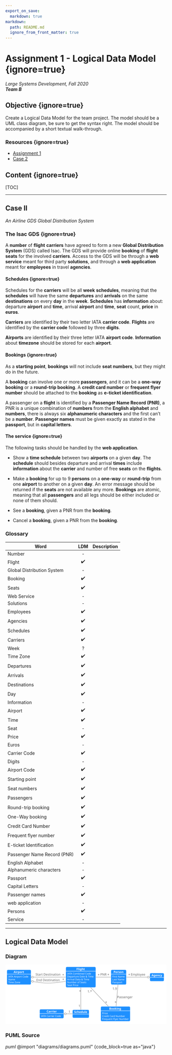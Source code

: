 ```yaml
---
export_on_save:
  markdown: true
markdown:
  path: README.md
  ignore_from_front_matter: true
---
```


<!-- made with markdown-preview-enhanced-->

# Assignment 1 - Logical Data Model {ignore=true}
_Large Systems Development, Fall 2020_  
_**Team B**_

## Objective {ignore=true}
Create a Logical Data Model for the team project. The model should be a UML class diagram, be sure to get the syntax right. The model should be accompanied by a short textual walk-through.

### Resources {ignore=true}
* [Assignment 1](https://datsoftlyngby.github.io/soft2020fall/resources/535325c7-01-logical-data-model.pdf)
* [Case 2](https://datsoftlyngby.github.io/soft2020fall/resources/aa00a079-case-2.pdf)

## Content {ignore=true}
[TOC]

___
## Case II
_An Airline GDS Global Distribution System_
### The Isac GDS {ignore=true}
A **number** of **flight** **carriers** have agreed to form a new **Global Distribution System** (GDS) called Isac. The GDS will provide online **booking** of **flight** **seats** for the involved **carriers**. Access to the GDS will be through a **web service** meant for third party **solutions**, and through a **web application** meant for **employees** in travel **agencies**.

#### Schedules {ignore=true}
Schedules for the **carriers** will be all **week** **schedules**, meaning that the **schedules** will have the same **departures** and **arrivals** on the same **destinations** on every **day** in the **week**. **Schedules** has **information** about: departure **airport** and **time**, arrival **airport** and **time**, **seat** count, **price** in **euros**.

**Carriers** are identified by their two letter IATA **carrier code**. **Flights** are identified by the **carrier code** followed by three **digits**.

**Airports** are identified by their three letter IATA **airport code**. **Information** about **timezone** should be stored for each **airport**.

#### Bookings {ignore=true}
As a **starting point**, **bookings** will not include **seat numbers**, but they might do in the future.

A **booking** can involve one or more **passengers**, and it can be a **one-way booking** or a **round-trip booking**. A **credit card number** or **frequent flyer number** should be attached to the **booking** as **e-ticket identification**.

A passenger on a **flight** is identified by a **Passenger Name Record (PNR)**, a PNR is a unique combination of **numbers** from the **English alphabet** and **numbers**, there is always six **alphanumeric characters** and the first can’t be a **number**. **Passenger names** must be given exactly as stated in the **passport**, but in **capital letters**.

#### The service {ignore=true}
The following tasks should be handled by the **web application**.
* Show a **time schedule** between two **airports** on a given **day**. The **schedule** should besides departure and arrival **times** include **information** about the **carrier** and number of free **seats** on the **flights**.

* Make a **booking** for up to 9 **persons** on a **one-way** or **round-trip** from one **airport** to another on a given **day**. An error message should be returned if the **seats** are not available any more. **Bookings** are atomic, meaning that all **passengers** and all legs should be either included or none of them should.

* See a **booking**, given a PNR from the **booking**.
* Cancel a **booking**, given a PNR from the **booking**.

### Glossary

|Word                       |LDM|Description |
|---                        |:-:|---|
|Number                     | - ||
|Flight                     | ✔️ ||
|Global Distribution System | - ||
|Booking                    | ✔️ ||
|Seats                      | ✔️ ||
|Web Service                | - ||
|Solutions                  | - ||
|Employees                  | ✔️ ||
|Agencies                   | ✔️ ||
|Schedules                  | ✔️ ||
|Carriers                   | ✔️ ||
|Week                       | ? ||
|Time Zone                  | ✔️ ||
|Departures                 | ✔️ ||
|Arrivals                   | ✔️ ||
|Destinations               | ✔️ ||
|Day                        | ✔️ ||
|Information                | - ||
|Airport                    | ✔️ ||
|Time                       | ✔️ ||
|Seat                       | - ||
|Price                      | ✔️ ||
|Euros                      | - ||
|Carrier Code               | ✔️ ||
|Digits                     | - ||
|Airport Code               | ✔️ ||
|Starting point             | ✔️ ||
|Seat numbers               | ✔️ ||
|Passengers                 | ✔️ ||
|Round-trip booking         | ✔️ ||
|One-Way booking            | ✔️ ||
|Credit Card Number         | ✔️ ||
|Frequent flyer number      | ✔️ ||
|E-ticket Identification    | ✔️ ||
|Passenger Name Record (PNR)| ✔️ ||
|English Alphabet           | - ||
|Alphanumeric characters    | - ||
|Passport                   | ✔️ ||
|Capital Letters            | - ||
|Passenger names            | ✔️ ||
|web application            | - ||
|Persons                    | ✔️ ||
|Service                    | - ||

___
## Logical Data Model

### Diagram
![logical data model](assets/diagrams/logical-data-model.svg)

### PUML Source
_puml_
@import "diagrams/diagrams.puml" {code_block=true as="java"}